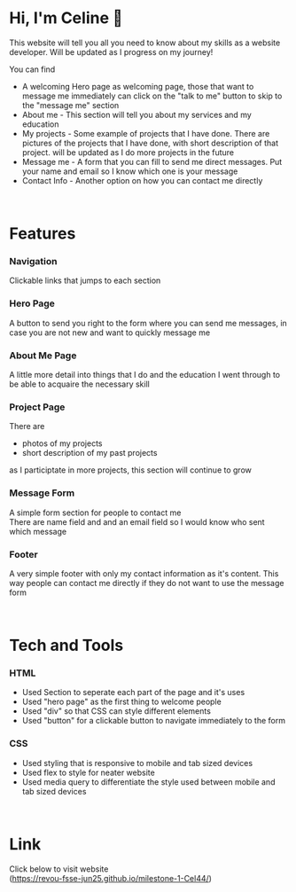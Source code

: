 # Hi, I'm Celine 👋
This website will tell you all you need to know about my skills as a website developer. Will be updated as I progress on my journey!  

You can find
* A welcoming Hero page as welcoming page, those that want to message me immediately can click on the "talk to me" button to skip to the "message me" section
* About me - This section will tell you about my services and my education
* My projects - Some example of projects that I have done. There are pictures of the projects that I have done, with short description of that project. will be updated as I do more projects in the future
* Message me - A form that you can fill to send me direct messages. Put your name and email so I know which one is your message
* Contact Info - Another option on how you can contact me directly


&nbsp;

 # Features
 ### Navigation
 Clickable links that jumps to each section  

 ### Hero Page
 A button to send you right to the form where you can send me messages, in case you are not new and want to quickly message me

 ### About Me Page
A little more detail into things that I do and the education I went through to be able to acquaire the necessary skill

### Project Page
There are
- photos of my projects
- short description of my past projects  

as I participtate in more projects, this section will continue to grow

### Message Form
A simple form section for people to contact me  
There are name field and and an email field so I would know who sent which message

### Footer
A very simple footer with only my contact information as it's content. This way people can contact me directly if they do not want to use the message form

 &nbsp;
 
 # Tech and Tools
 ### HTML
- Used Section to seperate each part of the page and it's uses
- Used "hero page" as the first thing to welcome people
- Used "div" so that CSS can style different elements
- Used "button" for a clickable button to navigate immediately to the form

 ### CSS
 - Used styling that is responsive to mobile and tab sized devices
 - Used flex to style for neater website
 - Used media query to differentiate the style used between mobile and tab sized devices

 &nbsp;

 # Link
 Click below to visit website  
 (https://revou-fsse-jun25.github.io/milestone-1-Cel44/)